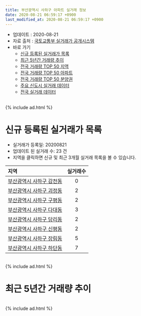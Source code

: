 ```yaml
---
title: 부산광역시 사하구 아파트 실거래 정보
date: 2020-08-21 06:59:17 +0900
last_modified_at: 2020-08-21 06:59:17 +0900
---
```


* 업데이트 : 2020-08-21
* 자료 출처 : [국토교통부 실거래가 공개시스템](http://rt.molit.go.kr)
* 바로 가기
    * [신규 등록된 실거래가 목록](#신규-등록된-실거래가-목록)
    * [최근 5년간 거래량 추이](#최근-5년간-거래량-추이)
    * [전국 거래량 TOP 50 지역](https://inasie.github.io/apt-trade-info/최근-3개월-전국에서-가장-거래가-많이-발생한-지역)
    * [전국 거래량 TOP 50 아파트](https://inasie.github.io/apt-trade-info/최근-3개월-전국에서-가장-거래가-많이-발생한-아파트)
    * [전국 거래량 TOP 50 분양권](https://inasie.github.io/apt-trade-info/최근-3개월-전국에서-가장-거래가-많이-발생한-분양권)
    * [주요 신도시 실거래 데이터](https://inasie.github.io/apt-trade-info/주요-신도시)
    * [전국 실거래 데이터](https://inasie.github.io/apt-trade-info/전국)

<br>
{% include ad.html %}
<br>

# 신규 등록된 실거래가 목록
* 실거래가 등록일: 20200821
* 업데이트 된 실거래 수: 23 건
* 지역을 클릭하면 신규 및 최근 3개월 실거래 목록을 볼 수 있습니다.


|지역|실거래수|
|:---|:---:|
|[부산광역시 사하구 감천동](https://inasie.github.io/apt-trade-info/부산광역시-사하구-감천동)|0|
|[부산광역시 사하구 괴정동](https://inasie.github.io/apt-trade-info/부산광역시-사하구-괴정동)|2|
|[부산광역시 사하구 구평동](https://inasie.github.io/apt-trade-info/부산광역시-사하구-구평동)|2|
|[부산광역시 사하구 다대동](https://inasie.github.io/apt-trade-info/부산광역시-사하구-다대동)|3|
|[부산광역시 사하구 당리동](https://inasie.github.io/apt-trade-info/부산광역시-사하구-당리동)|2|
|[부산광역시 사하구 신평동](https://inasie.github.io/apt-trade-info/부산광역시-사하구-신평동)|2|
|[부산광역시 사하구 장림동](https://inasie.github.io/apt-trade-info/부산광역시-사하구-장림동)|5|
|[부산광역시 사하구 하단동](https://inasie.github.io/apt-trade-info/부산광역시-사하구-하단동)|7|


<br>
{% include ad.html %}
<br>

# 최근 5년간 거래량 추이


<div style="width:100%;">
    <canvas id="deal_progress" height="200"></canvas>
</div>

<script>
new Chart(document.getElementById("deal_progress"), {
    type: 'line',
    data: {
        labels: ['201508','201509','201510','201511','201512','201601','201602','201603','201604','201605','201606','201607','201608','201609','201610','201611','201612','201701','201702','201703','201704','201705','201706','201707','201708','201709','201710','201711','201712','201801','201802','201803','201804','201805','201806','201807','201808','201809','201810','201811','201812','201901','201902','201903','201904','201905','201906','201907','201908','201909','201910','201911','201912','202001','202002','202003','202004','202005','202006','202007','202008'],
        datasets: [{
            label: '매매',
            pointRadius: 1,
            data: [469, 457, 615, 443, 368, 295, 374, 479, 465, 348, 435, 424, 419, 544, 720, 503, 389, 260, 387, 403, 381, 377, 407, 367, 328, 278, 258, 296, 217, 303, 298, 365, 278, 289, 229, 191, 218, 208, 283, 218, 196, 217, 255, 240, 245, 228, 201, 221, 209, 215, 331, 526, 503, 312, 438, 257, 464, 499, 703, 568, 141],
            borderColor: "rgba(255, 201, 14, 1)",
            backgroundColor: "rgba(255, 201, 14, 0.5)",
            fill: false,
            lineTension: 0
        },{
            label: '전월세',
            pointRadius: 1,
            data: [181, 188, 224, 171, 176, 174, 177, 229, 222, 170, 184, 163, 180, 198, 279, 237, 259, 211, 280, 282, 274, 285, 291, 237, 207, 203, 200, 198, 209, 221, 242, 286, 248, 238, 223, 180, 171, 159, 242, 171, 170, 233, 266, 263, 213, 243, 224, 235, 224, 181, 206, 207, 218, 158, 294, 217, 210, 206, 181, 173, 58],
            borderColor: "rgba(0, 141, 185, 1)",
            backgroundColor: "rgba(0, 141, 185, 0.5)",
            fill: false,
            lineTension: 0
        }
        ]
    },
    options: {
        responsive: true,
        title: {
            display: false
        },
        tooltips: {
            mode: 'index',
            intersect: false
        },
        hover: {
            mode: 'nearest',
            intersect: true
        },
        scales: {
            xAxes: [{
                display: true,
                scaleLabel: {
                    display: true,
                    labelString: '년/월'
                }
            }],
            yAxes: [{
                display: true,
                ticks: {
                    suggestedMin: 0,
                },
                scaleLabel: {
                    display: true,
                    labelString: '실거래 수'
                }
            }]
        }
    }
});

</script>


<br>
{% include ad.html %}
<br>

